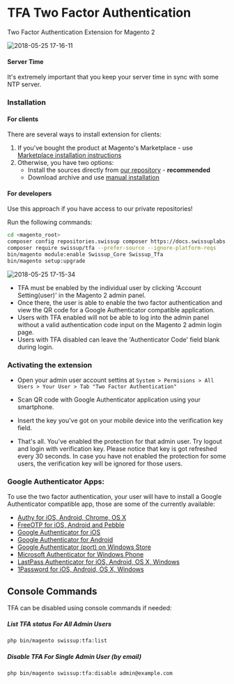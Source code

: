 # TFA Two Factor Authentication

Two Factor Authentication Extension for Magento 2

![2018-05-25 17-16-11](https://user-images.githubusercontent.com/412612/40549148-6518bfe8-603f-11e8-9182-7fb5e2d53a1f.png)

#### Server Time
It's extremely important that you keep your server time in sync with some NTP server.

### Installation

#### For clients

There are several ways to install extension for clients:

 1. If you've bought the product at Magento's Marketplace - use
    [Marketplace installation instructions](https://docs.magento.com/marketplace/user_guide/buyers/install-extension.html)
 2. Otherwise, you have two options:
    - Install the sources directly from [our repository](https://docs.swissuplabs.com/m2/extensions/improvedadminsecurity/installation/composer/) - **recommended**
    - Download archive and use [manual installation](https://docs.swissuplabs.com/m2/extensions/improvedadminsecurity/installation/manual/)

#### For developers

Use this approach if you have access to our private repositories!

Run the following commands:
```bash
cd <magento_root>
composer config repositories.swissup composer https://docs.swissuplabs.com/packages/
composer require swissup/tfa --prefer-source --ignore-platform-reqs
bin/magento module:enable Swissup_Core Swissup_Tfa
bin/magento setup:upgrade
```

![2018-05-25 17-15-34](https://user-images.githubusercontent.com/412612/40549149-65439a1a-603f-11e8-950c-106fbf7590b1.png)

* TFA must be enabled by the individual user by clicking 'Account Setting(user)' in the Magento 2 admin panel.
* Once there, the user is able to enable the two factor authentication and view the QR code for a Google Authenticator compatible application.
* Users with TFA enabled will not be able to log into the admin panel without a valid authentication code input on the Magento 2 admin login page.
* Users with TFA disabled can leave the 'Authenticator Code' field blank during login.

### Activating the extension

* Open your admin user account settins at `System > Permisions > All Users >
Your User > Tab "Two Factor Authentication"`

* Scan QR code with Google Authenticator application using your smartphone.

* Insert the key you've got on your mobile device into the verification key field.

* That's all. You've enabled the protection for that admin user. Try logout
and login with verification key. Please notice that key is got refreshed every
30 seconds. In case you have not enabled the protection for some users, the
verification key will be ignored for those users.

### Google Authenticator Apps:

To use the two factor authentication, your user will have to install a Google Authenticator compatible app, those are some of the currently available:

* [Authy for iOS, Android, Chrome, OS X](https://www.authy.com/)
* [FreeOTP for iOS, Android and Pebble](https://apps.getpebble.com/en_US/application/52f1a4c3c4117252f9000bb8)
* [Google Authenticator for iOS](https://itunes.apple.com/us/app/google-authenticator/id388497605?mt=8)
* [Google Authenticator for Android](https://play.google.com/store/apps/details?id=com.google.android.apps.authenticator2)
* [Google Authenticator (port) on Windows Store](https://www.microsoft.com/en-us/store/p/google-authenticator/9wzdncrdnkrf)
* [Microsoft Authenticator for Windows Phone](https://www.microsoft.com/en-us/store/apps/authenticator/9wzdncrfj3rj)
* [LastPass Authenticator for iOS, Android, OS X, Windows](https://lastpass.com/auth/)
* [1Password for iOS, Android, OS X, Windows](https://1password.com)

## Console Commands
TFA can be disabled using console commands if needed:
##### List TFA status For All Admin Users
```bash
php bin/magento swissup:tfa:list
```
##### Disable TFA For Single Admin User (by email)
```bash
php bin/magento swissup:tfa:disable admin@example.com
```
